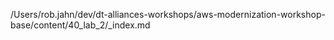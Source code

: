 /Users/rob.jahn/dev/dt-alliances-workshops/aws-modernization-workshop-base/content/40_lab_2/_index.md